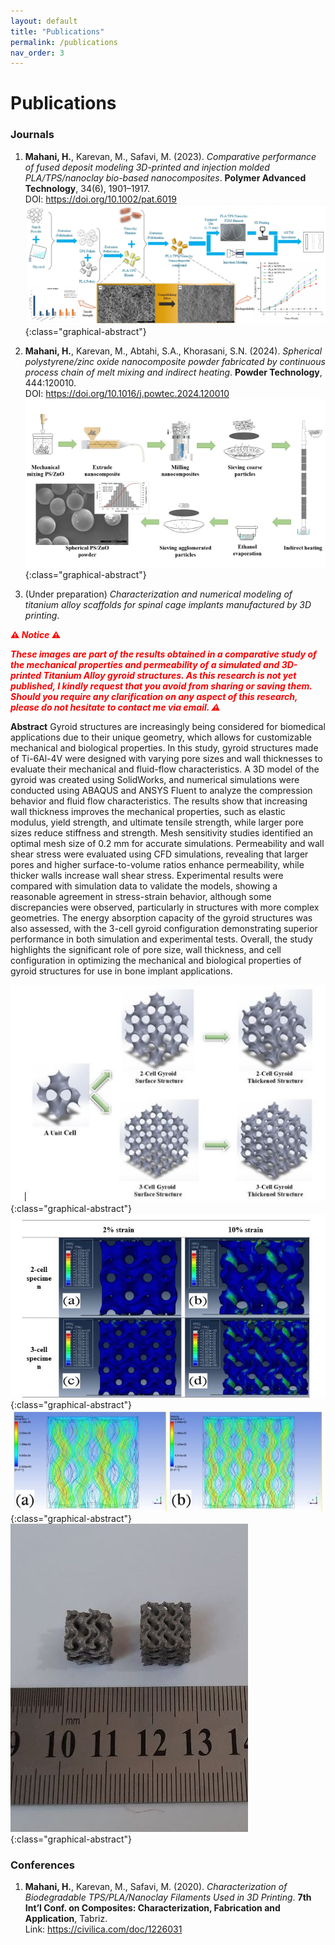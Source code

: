 ```yaml
---
layout: default
title: "Publications"
permalink: /publications
nav_order: 3
---
```


# Publications

### Journals
1. **Mahani, H.**, Karevan, M., Safavi, M. (2023). *Comparative performance of fused deposit modeling 3D-printed and injection molded PLA/TPS/nanoclay bio-based nanocomposites*. **Polymer Advanced Technology**, 34(6), 1901–1917.  
   DOI: <https://doi.org/10.1002/pat.6019>
 ![Graphical Abstract 1](/assets/img/graphical_abstract_1.jpg){:class="graphical-abstract"}


2. **Mahani, H.**, Karevan, M., Abtahi, S.A., Khorasani, S.N. (2024). *Spherical polystyrene/zinc oxide nanocomposite powder fabricated by continuous process chain of melt mixing and indirect heating*. **Powder Technology**, 444:120010.  
   DOI: <https://doi.org/10.1016/j.powtec.2024.120010>
![Graphical Abstract 2](/assets/img/graphical_abstract_2.jpg){:class="graphical-abstract"}


3. (Under preparation) *Characterization and numerical modeling of titanium alloy scaffolds for spinal cage implants manufactured by 3D printing*.

**<span style="color:red; font-weight:bold;">⚠ *Notice* ⚠</span>**
   <br>

*<span style="color:red; font-weight:bold;"> These images are part of the results obtained in a comparative study of the mechanical properties and permeability of a simulated and 3D-printed Titanium Alloy gyroid structures. As this research is **not yet published**, I kindly request that you avoid from sharing or saving them. Should you require any clarification on any aspect of this research, please do not hesitate to contact me via email. ⚠</span>*

**Abstract**
Gyroid structures are increasingly being considered for biomedical applications due to their unique geometry, which allows for customizable mechanical and biological properties. In this study, gyroid structures made of Ti-6Al-4V were designed with varying pore sizes and wall thicknesses to evaluate their mechanical and fluid-flow characteristics. A 3D model of the gyroid was created using SolidWorks, and numerical simulations were conducted using ABAQUS and ANSYS Fluent to analyze the compression behavior and fluid flow characteristics. The results show that increasing wall thickness improves the mechanical properties, such as elastic modulus, yield strength, and ultimate tensile strength, while larger pore sizes reduce stiffness and strength. Mesh sensitivity studies identified an optimal mesh size of 0.2 mm for accurate simulations. Permeability and wall shear stress were evaluated using CFD simulations, revealing that larger pores and higher surface-to-volume ratios enhance permeability, while thicker walls increase wall shear stress. Experimental results were compared with simulation data to validate the models, showing a reasonable agreement in stress-strain behavior, although some discrepancies were observed, particularly in structures with more complex geometries. The energy absorption capacity of the gyroid structures was also assessed, with the 3-cell gyroid configuration demonstrating superior performance in both simulation and experimental tests. Overall, the study highlights the significant role of pore size, wall thickness, and cell configuration in optimizing the mechanical and biological properties of gyroid structures for use in bone implant applications.

![Graphical Abstract 3_1](/assets/img/graphical_abstract_3_1.jpg){:class="graphical-abstract"}
![Graphical Abstract 3_2](/assets/img/graphical_abstract_3_2.jpg){:class="graphical-abstract"}
![Graphical Abstract 3_3](/assets/img/graphical_abstract_3_3.jpg){:class="graphical-abstract"}
![Graphical Abstract 3_4](/assets/img/graphical_abstract_3_4.jpg){:class="graphical-abstract"}

### Conferences
1. **Mahani, H.**, Karevan, M., Safavi, M. (2020). *Characterization of Biodegradable TPS/PLA/Nanoclay Filaments Used in 3D Printing*. **7th Int’l Conf. on Composites: Characterization, Fabrication and Application**, Tabriz.  
   Link: <https://civilica.com/doc/1226031>
